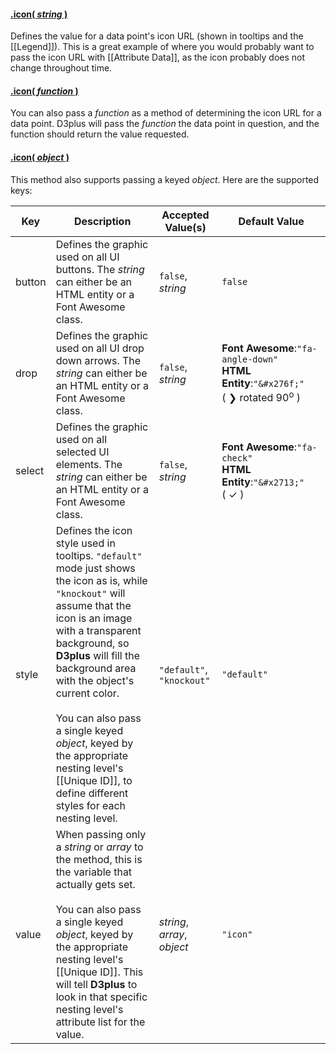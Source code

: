 #### <a name="string" href="#string">.icon( *string* )</a>

Defines the value for a data point's icon URL (shown in tooltips and the [[Legend]]). This is a great example of where you would probably want to pass the icon URL with [[Attribute Data]], as the icon probably does not change throughout time.

#### <a name="function" href="#function">.icon( *function* )</a>

You can also pass a *function* as a method of determining the icon URL for a data point. D3plus will pass the *function* the data point in question, and the function should return the value requested.

#### <a name="object" href="#object">.icon( *object* )</a>

This method also supports passing a keyed *object*. Here are the supported keys:

| Key | Description | Accepted Value(s) | Default Value |
|---|---|---|---|
| button | Defines the graphic used on all UI buttons. The *string* can either be an HTML entity or a Font Awesome class. | ```false```, *string* | ```false``` |
| drop | Defines the graphic used on all UI drop down arrows. The *string* can either be an HTML entity or a Font Awesome class. | ```false```, *string* | **Font&nbsp;Awesome**:```"fa-angle-down"``` <br> **HTML Entity**:```"&#x276f;"``` (&nbsp;&#x276f;&nbsp;rotated&nbsp;90<sup>o</sup>&nbsp;)|
| select | Defines the graphic used on all selected UI elements. The *string* can either be an HTML entity or a Font Awesome class. | ```false```, *string* | **Font&nbsp;Awesome**:```"fa-check"``` <br> **HTML Entity**:```"&#x2713;"``` (&nbsp;&#x2713;&nbsp;)|
| style | Defines the icon style used in tooltips. ```"default"``` mode just shows the icon as is, while ```"knockout"``` will assume that the icon is an image with a transparent background, so **D3plus** will fill the background area with the object's current color. <br><br> You can also pass a single keyed *object*, keyed by the appropriate nesting level's [[Unique ID]], to define different styles for each nesting level. | ```"default"```, ```"knockout"``` | ```"default"``` |
| value | When passing only a *string* or *array* to the method, this is the variable that actually gets set. <br><br> You can also pass a single keyed *object*, keyed by the appropriate nesting level's [[Unique ID]]. This will tell **D3plus** to look in that specific nesting level's attribute list for the value. | *string*, *array*, *object* | ```"icon"``` |
